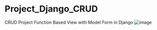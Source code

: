 # Project_Django_CRUD
 CRUD Project Function Based View with Model Form in Django
![image](https://github.com/Chandan1307/Project_Django_CRUD/assets/107146517/0a13fd4d-e2b6-4849-91d9-eacf5decb32e)
